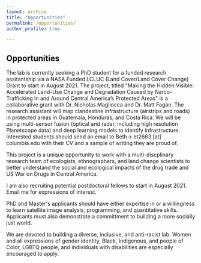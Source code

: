 ```yaml
---
layout: archive
title: "Opportunities"
permalink: /opportunities/
author_profile: true

---
```


## Opportunities

The lab is currently seeking a PhD student for a funded research assitantship via a NASA Funded LCLUC (Land Cover/Land Cover Change) Grant to start in August 2021. The project, titled "Making the Hidden Visible: Accelerated Land-Use Change and Degradation Caused by Narco-Trafficking In and Around Central America’s Protected Areas" is a collaborative grant with Dr. Nicholas Magliocca and Dr. Matt Fagan.
The research assistant will map clandestine infrastructure (airstrips and roads) in protected areas in Guatemala, Honduras, and Costa Rica. We will be using multi-sensor fusion (optical and radar, including high resolution Planetscope data) and deep learning models to identify infrastructure.
Interested students should send an email to Beth-> et2663 [at] columbia.edu with their CV and a sample of writing they are proud of.

This project is a unique opportunity to work with a multi-discplinary research team of ecologists, ethnographers, and land change scientists to better understand the social and ecological impacts of the drug trade and US War on Drugs in Central America.

I am also recruiting potential postdoctoral fellows to start in August 2021. Email me for expressions of interest. 

PhD and Master's applicants should have either expertise in or a willingness to learn satellite image analysis, programming, and quantitative skills. Applicants must also demonstrate a committment to building a more socially just world.

We are devoted to building a diverse, inclusive, and anti-racist lab. Women and all expressions of gender identity, Black, Indigenous, and people of Color, LGBTQ people, and individuals with disabilities are especially encouraged to apply.


